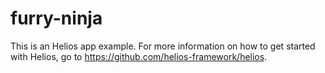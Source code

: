 furry-ninja
===========

This is an Helios app example. For more information on how to get started with Helios, go to https://github.com/helios-framework/helios.
